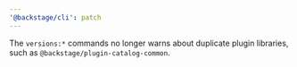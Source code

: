 ```yaml
---
'@backstage/cli': patch
---
```


The `versions:*` commands no longer warns about duplicate plugin libraries, such as `@backstage/plugin-catalog-common`.
